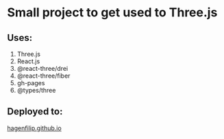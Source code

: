 # Small project to get used to Three.js

## Uses:
1. Three.js
2. React.js
3. @react-three/drei
4. @react-three/fiber
5. gh-pages
6. @types/three


## Deployed to:
[hagenfilip.github.io](hagenfilip.github.io)

